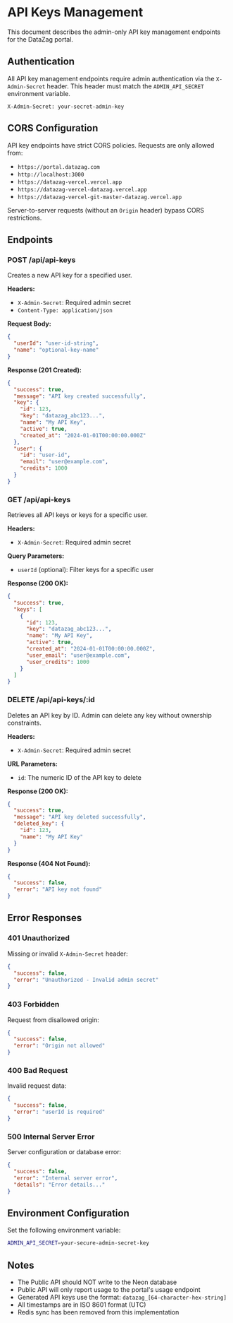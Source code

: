 # API Keys Management

This document describes the admin-only API key management endpoints for the DataZag portal.

## Authentication

All API key management endpoints require admin authentication via the `X-Admin-Secret` header. This header must match the `ADMIN_API_SECRET` environment variable.

```
X-Admin-Secret: your-secret-admin-key
```

## CORS Configuration

API key endpoints have strict CORS policies. Requests are only allowed from:

- `https://portal.datazag.com`
- `http://localhost:3000`
- `https://datazag-vercel.vercel.app`
- `https://datazag-vercel-datazag.vercel.app`
- `https://datazag-vercel-git-master-datazag.vercel.app`

Server-to-server requests (without an `Origin` header) bypass CORS restrictions.

## Endpoints

### POST /api/api-keys

Creates a new API key for a specified user.

**Headers:**
- `X-Admin-Secret`: Required admin secret
- `Content-Type: application/json`

**Request Body:**
```json
{
  "userId": "user-id-string",
  "name": "optional-key-name"
}
```

**Response (201 Created):**
```json
{
  "success": true,
  "message": "API key created successfully",
  "key": {
    "id": 123,
    "key": "datazag_abc123...",
    "name": "My API Key",
    "active": true,
    "created_at": "2024-01-01T00:00:00.000Z"
  },
  "user": {
    "id": "user-id",
    "email": "user@example.com",
    "credits": 1000
  }
}
```

### GET /api/api-keys

Retrieves all API keys or keys for a specific user.

**Headers:**
- `X-Admin-Secret`: Required admin secret

**Query Parameters:**
- `userId` (optional): Filter keys for a specific user

**Response (200 OK):**
```json
{
  "success": true,
  "keys": [
    {
      "id": 123,
      "key": "datazag_abc123...",
      "name": "My API Key",
      "active": true,
      "created_at": "2024-01-01T00:00:00.000Z",
      "user_email": "user@example.com",
      "user_credits": 1000
    }
  ]
}
```

### DELETE /api/api-keys/:id

Deletes an API key by ID. Admin can delete any key without ownership constraints.

**Headers:**
- `X-Admin-Secret`: Required admin secret

**URL Parameters:**
- `id`: The numeric ID of the API key to delete

**Response (200 OK):**
```json
{
  "success": true,
  "message": "API key deleted successfully",
  "deleted_key": {
    "id": 123,
    "name": "My API Key"
  }
}
```

**Response (404 Not Found):**
```json
{
  "success": false,
  "error": "API key not found"
}
```

## Error Responses

### 401 Unauthorized
Missing or invalid `X-Admin-Secret` header:
```json
{
  "success": false,
  "error": "Unauthorized - Invalid admin secret"
}
```

### 403 Forbidden  
Request from disallowed origin:
```json
{
  "success": false,
  "error": "Origin not allowed"
}
```

### 400 Bad Request
Invalid request data:
```json
{
  "success": false,
  "error": "userId is required"
}
```

### 500 Internal Server Error
Server configuration or database error:
```json
{
  "success": false,
  "error": "Internal server error",
  "details": "Error details..."
}
```

## Environment Configuration

Set the following environment variable:

```bash
ADMIN_API_SECRET=your-secure-admin-secret-key
```

## Notes

- The Public API should NOT write to the Neon database
- Public API will only report usage to the portal's usage endpoint
- Generated API keys use the format: `datazag_[64-character-hex-string]`
- All timestamps are in ISO 8601 format (UTC)
- Redis sync has been removed from this implementation